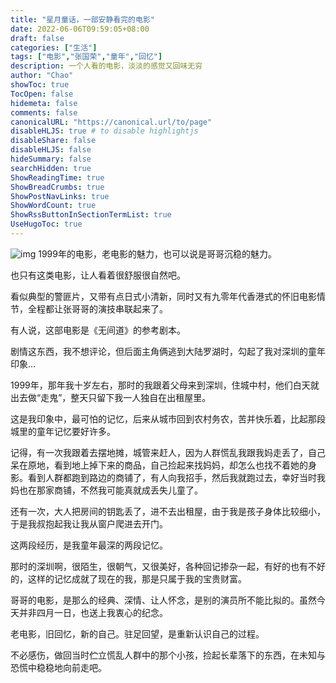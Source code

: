 ```yaml
---
title: "星月童话，一部安静看完的电影"
date: 2022-06-06T09:59:05+08:00
draft: false
categories: ["生活"]
tags: ["电影","张国荣","童年","回忆"]
description: 一个人看的电影，淡淡的感觉又回味无穷
author: "Chao"
showToc: true
TocOpen: false
hidemeta: false
comments: false
canonicalURL: "https://canonical.url/to/page"
disableHLJS: true # to disable highlightjs
disableShare: false
disableHLJS: false
hideSummary: false
searchHidden: true
ShowReadingTime: true
ShowBreadCrumbs: true
ShowPostNavLinks: true
ShowWordCount: true
ShowRssButtonInSectionTermList: true
UseHugoToc: true
---
```

![img](https://i.imgtg.com/2023/02/21/si1nl.webp)
1999年的电影，老电影的魅力，也可以说是哥哥沉稳的魅力。

也只有这类电影，让人看着很舒服很自然吧。

看似典型的警匪片，又带有点日式小清新，同时又有九零年代香港式的怀旧电影情节，全程都让张哥哥的演技串联起来了。

有人说，这部电影是《无间道》的参考剧本。

剧情这东西，我不想评论，但后面主角俩逃到大陆罗湖时，勾起了我对深圳的童年印象…

1999年，那年我十岁左右，那时的我跟着父母来到深圳，住城中村，他们白天就出去做“走鬼”，整天只留下我一人独自在出租屋里。

这是我印象中，最可怕的记忆，后来从城市回到农村务农，苦并快乐着，比起那段城里的童年记忆要好许多。

记得，有一次我跟着去摆地摊，城管来赶人，因为人群慌乱我跟我妈走丢了，自己呆在原地，看到地上掉下来的商品，自己捡起来找妈妈，却怎么也找不着她的身影。看到人群都跑到路边的商铺了，有人向我招手，然后我就跑过去，幸好当时我妈也在那家商铺，不然我可能真就成丢失儿童了。

还有一次，大人把房间的钥匙丢了，进不去出租屋，由于我是孩子身体比较细小，于是我叔抱起我让我从窗户爬进去开门。

这两段经历，是我童年最深的两段记忆。

那时的深圳啊，很陌生，很朝气，又很美好，各种回记掺杂一起，有好的也有不好的，这样的记忆成就了现在的我，那是只属于我的宝贵财富。

哥哥的电影，是那么的经典、深情、让人怀念，是别的演员所不能比拟的。虽然今天并非四月一日，也送上我衷心的纪念。

老电影，旧回忆，新的自己。驻足回望，是重新认识自己的过程。

不必感伤，做回当时伫立慌乱人群中的那个小孩，捡起长辈落下的东西，在未知与恐慌中稳稳地向前走吧。
